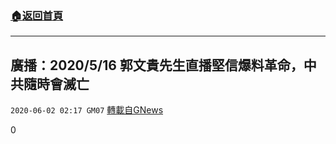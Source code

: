 ###  [:house:返回首頁](https://github.com/ourhimalayas/txt)
---

## 廣播：2020/5/16 郭文貴先生直播堅信爆料革命，中共隨時會滅亡
`2020-06-02 02:17 GM07` [轉載自GNews](https://gnews.org/zh-hant/220325/)

0

